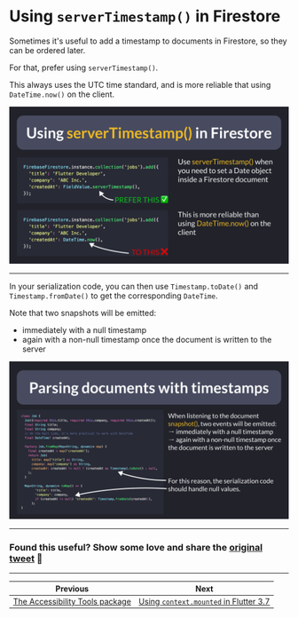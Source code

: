 # Using `serverTimestamp()` in Firestore

Sometimes it's useful to add a timestamp to documents in Firestore, so they can be ordered later.

For that, prefer using `serverTimestamp()`.

This always uses the UTC time standard, and is more reliable that using `DateTime.now()` on the client.

![](089.1.png)

---

In your serialization code, you can then use `Timestamp.toDate()` and `Timestamp.fromDate()` to get the corresponding `DateTime`.

Note that two snapshots will be emitted:
- immediately with a null timestamp
- again with a non-null timestamp once the document is written to the server

![](089.2.png)

---

### Found this useful? Show some love and share the [original tweet](https://twitter.com/biz84/status/1615261153462030336) 🙏

---

| Previous | Next |
| -------- | ---- |
| [The Accessibility Tools package](../0088-list-single/index.md) | [Using `context.mounted` in Flutter 3.7](../0090-context-mounted/index.md) |